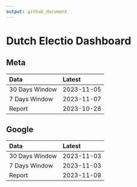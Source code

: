 ```yaml
---
output: github_document
---
```


# Dutch Electio Dashboard



## Meta


|Data           |Latest     |
|:--------------|:----------|
|30 Days Window |2023-11-05 |
|7 Days Window  |2023-11-07 |
|Report         |2023-10-28 |

## Google


|Data           |Latest     |
|:--------------|:----------|
|30 Days Window |2023-11-03 |
|7 Days Window  |2023-11-03 |
|Report         |2023-11-09 |
